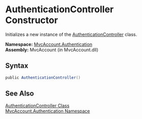 AuthenticationController Constructor
====================================
Initializes a new instance of the [AuthenticationController][1] class.

**Namespace:** [MvcAccount.Authentication][2]  
**Assembly:** MvcAccount (in MvcAccount.dll)

Syntax
------

```csharp
public AuthenticationController()
```


See Also
--------
[AuthenticationController Class][1]  
[MvcAccount.Authentication Namespace][2]  

[1]: README.md
[2]: ../README.md